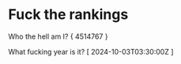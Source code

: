 # Fuck the rankings

Who the hell am I?
{ 4514767 }

What fucking year is it?
[ 2024-10-03T03:30:00Z ]
